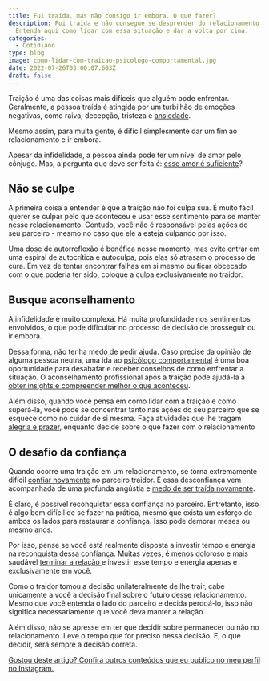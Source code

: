 ```yaml
---
title: Fui traída, mas não consigo ir embora. O que fazer?
description: Foi traída e não consegue se desprender do relacionamento abusivo?
  Entenda aqui como lidar com essa situação e dar a volta por cima.
categories:
  - Cotidiano
type: blog
image: como-lidar-com-traicao-psicologo-comportamental.jpg
date: 2022-07-26T03:00:07.603Z
draft: false
---
```


Traição é uma das coisas mais difíceis que alguém pode enfrentar. Geralmente, a pessoa traída é atingida por um turbilhão de emoções negativas, como raiva, decepção, tristeza e [ansiedade](https://yuribusin.com.br/ansiedade-sem-remedios/).

Mesmo assim, para muita gente, é difícil simplesmente dar um fim ao relacionamento e ir embora.

Apesar da infidelidade, a pessoa ainda pode ter um nível de amor pelo cônjuge. Mas, a pergunta que deve ser feita é: [esse amor é suficiente](/relacionamento-toxico-entenda-se-voce-esta-em-um/)?

## Não se culpe

A primeira coisa a entender é que a traição não foi culpa sua. É muito fácil querer se culpar pelo que aconteceu e usar esse sentimento para se manter nesse relacionamento. Contudo, você não é responsável pelas ações do seu parceiro - mesmo no caso que ele a esteja culpando por isso.

Uma dose de autorreflexão é benéfica nesse momento, mas evite entrar em uma espiral de autocrítica e autoculpa, pois elas só atrasam o processo de cura. Em vez de tentar encontrar falhas em si mesmo ou ficar obcecado com o que poderia ter sido, coloque a culpa exclusivamente no traidor.

## Busque aconselhamento

A infidelidade é muito complexa. Há muita profundidade nos sentimentos envolvidos, o que pode dificultar no processo de decisão de prosseguir ou ir embora.

Dessa forma, não tenha medo de pedir ajuda. Caso precise da opinião de alguma pessoa neutra, uma ida ao [psicólogo comportamental](https://yuribusin.com.br/) é uma boa oportunidade para desabafar e receber conselhos de como enfrentar a situação. O aconselhamento profissional após a traição pode ajudá-la a[ obter insights e compreender melhor o que aconteceu](/inteligencia-emocional-voce-sabe-o-que-e/).

Além disso, quando você pensa em como lidar com a traição e como superá-la, você pode se concentrar tanto nas ações do seu parceiro que se esquece como no cuidar de si mesma. Faça atividades que lhe tragam [alegria e prazer](/como-estimular-a-dopamina/), enquanto decide sobre o que fazer com o relacionamento

## O desafio da confiança

Quando ocorre uma traição em um relacionamento, se torna extremamente difícil [confiar novamente](/vale-a-pena-investir-relacionamento-apos-traicao/) no parceiro traidor. E essa desconfiança vem acompanhada de uma profunda angústia e [medo de ser traída novamente](/como-superar-o-ciume-retroativo/).

É claro, é possível reconquistar essa confiança no parceiro. Entretanto, isso é algo bem difícil de se fazer na prática, mesmo que exista um esforço de ambos os lados para restaurar a confiança. Isso pode demorar meses ou mesmo anos.

Por isso, pense se você está realmente disposta a investir tempo e energia na reconquista dessa confiança. Muitas vezes, é menos doloroso e mais saudável [terminar a relação ](/como-superar-termino-de-um-namoro/)e investir esse tempo e energia apenas e exclusivamente em você.

Como o traidor tomou a decisão unilateralmente de lhe trair, cabe unicamente a você a decisão final sobre o futuro desse relacionamento. Mesmo que você entenda o lado do parceiro e decida perdoá-lo, isso não significa necessariamente que você deva manter a relação.

Além disso, não se apresse em ter que decidir sobre permanecer ou não no relacionamento. Leve o tempo que for preciso nessa decisão. E, o que decidir, será sempre a decisão correta.

[Gostou deste artigo? Confira outros conteúdos que eu publico no meu perfil no Instagram.](https://www.instagram.com/dryuribusin/)
